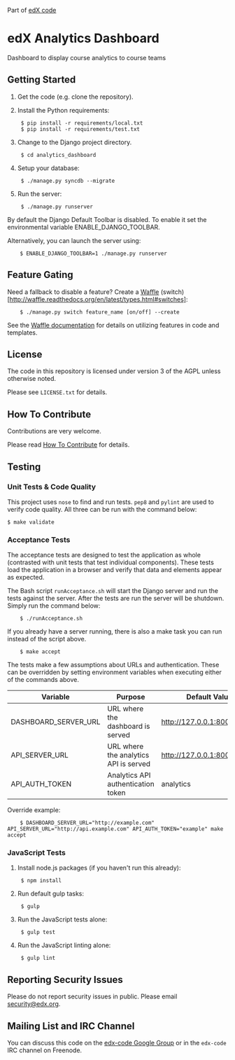 Part of [edX code](http://code.edx.org/)

edX Analytics Dashboard
=======================
Dashboard to display course analytics to course teams

Getting Started
---------------
1. Get the code (e.g. clone the repository).
2. Install the Python requirements:

        $ pip install -r requirements/local.txt
        $ pip install -r requirements/test.txt

3. Change to the Django project directory.

        $ cd analytics_dashboard

4. Setup your database:

        $ ./manage.py syncdb --migrate

5. Run the server:

        $ ./manage.py runserver

By default the Django Default Toolbar is disabled. To enable it set the environmental variable ENABLE_DJANGO_TOOLBAR.

Alternatively, you can launch the server using:

        $ ENABLE_DJANGO_TOOLBAR=1 ./manage.py runserver


Feature Gating
--------------
Need a fallback to disable a feature? Create a [Waffle](http://waffle.readthedocs.org/en/latest/)
(switch)[http://waffle.readthedocs.org/en/latest/types.html#switches]:

        $ ./manage.py switch feature_name [on/off] --create
        
See the [Waffle documentation](http://waffle.readthedocs.org/en/latest/) for details on utilizing features in code and templates.


License
-------
The code in this repository is licensed under version 3 of the AGPL unless otherwise noted.

Please see `LICENSE.txt` for details.

How To Contribute
-----------------
Contributions are very welcome.

Please read [How To Contribute](https://github.com/edx/edx-platform/blob/master/CONTRIBUTING.rst) for details.

Testing
-------

### Unit Tests & Code Quality
This project uses `nose` to find and run tests. `pep8` and `pylint` are used to verify code quality. All three can be
run with the command below:

    $ make validate

### Acceptance Tests
The acceptance tests are designed to test the application as whole (contrasted with unit tests that test individual
components). These tests load the application in a browser and verify that data and elements appear as expected.

The Bash script `runAcceptance.sh` will start the Django server and run the tests against the server. After the tests 
are run the server will be shutdown. Simply run the command below:

        $ ./runAcceptance.sh

If you already have a server running, there is also a make task you can run instead of the script above.
 
        $ make accept

The tests make a few assumptions about URLs and authentication. These can be overridden by setting environment variables
when executing either of the commands above.

| Variable             | Purpose                               | Default Value                |
|----------------------|---------------------------------------|------------------------------|
| DASHBOARD_SERVER_URL | URL where the dashboard is served     | http://127.0.0.1:8000        |
| API_SERVER_URL       | URL where the analytics API is served | http://127.0.0.1:8001/api/v0 |
| API_AUTH_TOKEN       | Analytics API authentication token    | analytics                    |


Override example:

        $ DASHBOARD_SERVER_URL="http://example.com" API_SERVER_URL="http://api.example.com" API_AUTH_TOKEN="example" make accept

### JavaScript Tests

1. Install node.js packages (if you haven't run this already):

        $ npm install

2. Run default gulp tasks:

        $ gulp

3. Run the JavaScript tests alone:

        $ gulp test

4. Run the JavaScript linting alone:

        $ gulp lint


Reporting Security Issues
-------------------------
Please do not report security issues in public. Please email security@edx.org.


Mailing List and IRC Channel
----------------------------
You can discuss this code on the [edx-code Google Group](https://groups.google.com/forum/#!forum/edx-code) or in the `edx-code` IRC channel on Freenode.
